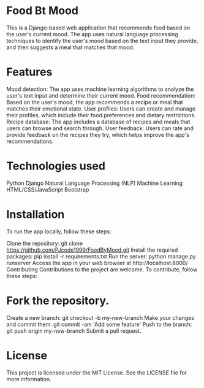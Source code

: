 # Food Bt Mood

This is a Django-based web application that recommends food based on the user's current mood. The app uses natural language processing techniques to identify the user's mood based on the text input they provide, and then suggests a meal that matches that mood.

# Features
Mood detection: The app uses machine learning algorithms to analyze the user's text input and determine their current mood.
Food recommendation: Based on the user's mood, the app recommends a recipe or meal that matches their emotional state.
User profiles: Users can create and manage their profiles, which include their food preferences and dietary restrictions.
Recipe database: The app includes a database of recipes and meals that users can browse and search through.
User feedback: Users can rate and provide feedback on the recipes they try, which helps improve the app's recommendations.

# Technologies used
Python
Django
Natural Language Processing (NLP)
Machine Learning
HTML/CSS/JavaScript
Bootstrap

# Installation
To run the app locally, follow these steps:

Clone the repository: git clone https://github.com/PJcode1999/FoodByMood.git
Install the required packages: pip install -r requirements.txt
Run the server: python manage.py runserver
Access the app in your web browser at http://localhost:8000/
Contributing
Contributions to the project are welcome. To contribute, follow these steps:

# Fork the repository.
Create a new branch: git checkout -b my-new-branch
Make your changes and commit them: git commit -am 'Add some feature'
Push to the branch: git push origin my-new-branch
Submit a pull request.
# License
This project is licensed under the MIT License. See the LICENSE file for more information.
